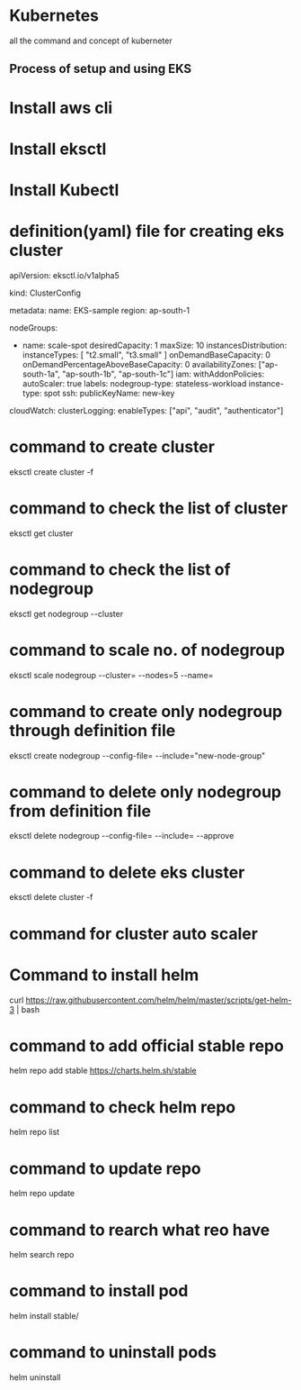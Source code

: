 # Kubernetes
all the command and concept of kuberneter

## Process of setup and using EKS 
# Install aws cli
# Install eksctl
# Install Kubectl
# definition(yaml) file for creating eks cluster
apiVersion: eksctl.io/v1alpha5

kind: ClusterConfig

metadata:
  name: EKS-sample
  region: ap-south-1

nodeGroups:
  - name: scale-spot
    desiredCapacity: 1
    maxSize: 10
    instancesDistribution:
      instanceTypes: [ "t2.small", "t3.small" ]
      onDemandBaseCapacity: 0
      onDemandPercentageAboveBaseCapacity: 0
    availabilityZones: ["ap-south-1a", "ap-south-1b", "ap-south-1c"]
    iam:
      withAddonPolicies:
        autoScaler: true
    labels:
      nodegroup-type: stateless-workload
      instance-type: spot
    ssh: 
      publicKeyName: new-key

cloudWatch:
  clusterLogging:
    enableTypes: ["api", "audit", "authenticator"]


# command to create cluster
eksctl create cluster -f <eks-cluster-definition-file>

# command to check the list of cluster
eksctl get cluster

# command to check the list of nodegroup
eksctl get nodegroup --cluster <cluster-name>

# command to scale no. of nodegroup
eksctl scale nodegroup --cluster=<cluster-name> --nodes=5 --name=<nodegroup name>

# command to create only nodegroup through definition file
eksctl create nodegroup --config-file=<eks-cluster-definition-file> --include="new-node-group"

# command to delete only nodegroup from definition file
eksctl delete nodegroup --config-file=<eks-cluster-definition-file> --include=<node-name> --approve

# command to delete eks cluster
eksctl delete cluster -f <eks-cluster-definition-file>

# command for cluster auto scaler

# Command to install helm
curl https://raw.githubusercontent.com/helm/helm/master/scripts/get-helm-3 | bash
# command to add official stable repo
helm repo add stable https://charts.helm.sh/stable
# command to check helm repo
helm repo list
# command to update repo
helm repo update
# command to rearch what reo have
helm search repo
# command to install pod
helm install <pod-name> stable/<app-name>
# command to uninstall pods
helm uninstall <pod-name>